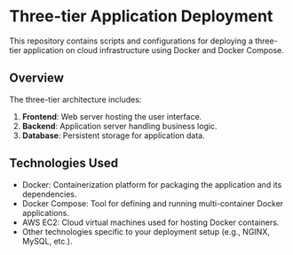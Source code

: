 # Three-tier Application Deployment

This repository contains scripts and configurations for deploying a three-tier application on cloud infrastructure using Docker and Docker Compose.

## Overview

The three-tier architecture includes:

1. **Frontend**: Web server hosting the user interface.
2. **Backend**: Application server handling business logic.
3. **Database**: Persistent storage for application data.

## Technologies Used

- Docker: Containerization platform for packaging the application and its dependencies.
- Docker Compose: Tool for defining and running multi-container Docker applications.
- AWS EC2: Cloud virtual machines used for hosting Docker containers.
- Other technologies specific to your deployment setup (e.g., NGINX, MySQL, etc.).

